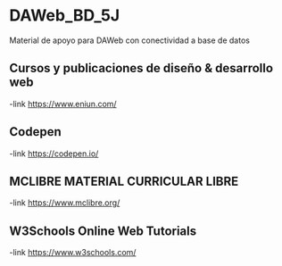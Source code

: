 # DAWeb_BD_5J
Material de apoyo para DAWeb con conectividad a base de datos

## Cursos y publicaciones de diseño & desarrollo web
-link https://www.eniun.com/
## Codepen
-link https://codepen.io/
## MCLIBRE  MATERIAL CURRICULAR LIBRE
-link https://www.mclibre.org/
## W3Schools Online Web Tutorials
-link https://www.w3schools.com/
